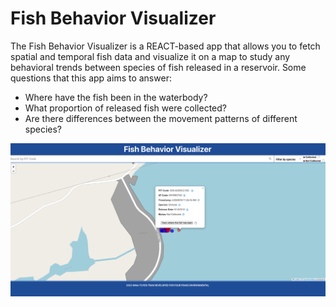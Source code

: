 # Fish Behavior Visualizer 

The Fish Behavior Visualizer is a REACT-based app that allows you to fetch spatial and temporal fish data and visualize it on a map to study any behavioral trends between species of fish released in a reservoir. Some questions that this app aims to answer:
- Where have the fish been in the waterbody?
- What proportion of released fish were collected?
- Are there differences between the movement patterns of different species?

![screenshot](screenshot.png)